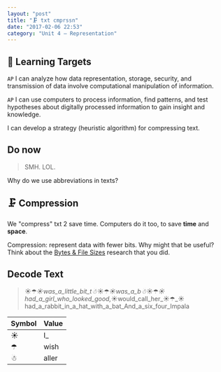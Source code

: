 ```yaml
---
layout: "post"
title: "🗜 txt cmprssn"
date: "2017-02-06 22:53"
category: "Unit 4 – Representation"
---
```


## 🎯 Learning Targets
`AP` I can analyze how data representation, storage, security, and transmission of data involve computational manipulation of information.

`AP` I can use computers to process information, find patterns, and test hypotheses about digitally processed information to gain insight and knowledge.

I can develop a strategy (heuristic algorithm) for compressing text.

## Do now

> SMH. LOL.

Why do we use abbreviations in texts?

## 🗜 Compression

We "compress" txt 2 save time. Computers do it too, to save **time** and **space**.

Compression: represent data with fewer bits. Why might that be useful? Think about the [Bytes & File Sizes](http://bsk.education/AP-CSP/unit%204%20%E2%80%93%20representation/2017/02/03/bytes-file-sizes.html) research that you did.

## Decode Text
> ☀☂_☀was_a_little_bit_t☃_☀☂_☀was_a_b☃_☀☂_☀had_a_girl_who_looked_good,_☀would_call_her_☀☂_☀had_a_rabbit_in_a_hat_with_a_bat_And_a_six_four_Impala


| Symbol  |  Value |
|---|---|
| ☀  |  I_ |
| ☂  | wish  |
| ☃ | aller |
